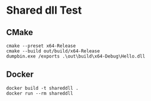 # Shared dll Test

## CMake

    cmake --preset x64-Release  
    cmake --build out/build/x64-Release 
    dumpbin.exe /exports .\out\build\x64-Debug\Hello.dll 

## Docker

    docker build -t shareddll .
    docker run --rm shareddll
